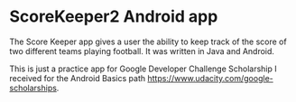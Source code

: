 # ScoreKeeper2 Android app

The Score Keeper app gives a user the ability to keep track of the score of two different teams playing football. It was written in Java and Android.

This is just a practice app for Google Developer Challenge Scholarship I received for the Android Basics path https://www.udacity.com/google-scholarships.
